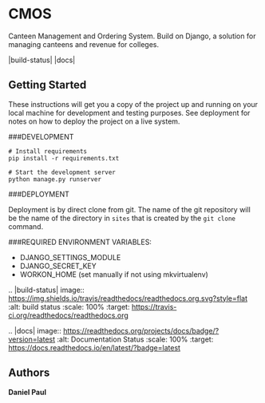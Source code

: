 # CMOS

Canteen Management and Ordering System. Build on Django, a solution for managing canteens and revenue for colleges.


|build-status| |docs| 


## Getting Started

These instructions will get you a copy of the project up and running on your local machine for development and testing purposes. See deployment for notes on how to deploy the project on a live system.


###DEVELOPMENT


    # Install requirements
    pip install -r requirements.txt

    # Start the development server
    python manage.py runserver

###DEPLOYMENT

Deployment is by direct clone from git. The name of the git repository will be the name of the directory in `sites` that is created by the `git clone` command.


###REQUIRED ENVIRONMENT VARIABLES:

- DJANGO_SETTINGS_MODULE
- DJANGO_SECRET_KEY
- WORKON_HOME (set manually if not using mkvirtualenv)



.. |build-status| image:: https://img.shields.io/travis/readthedocs/readthedocs.org.svg?style=flat
    :alt: build status
    :scale: 100%
    :target: https://travis-ci.org/readthedocs/readthedocs.org

.. |docs| image:: https://readthedocs.org/projects/docs/badge/?version=latest
    :alt: Documentation Status
    :scale: 100%
    :target: https://docs.readthedocs.io/en/latest/?badge=latest

    
    
## Authors

 **Daniel Paul** 
